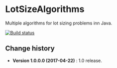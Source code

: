 LotSizeAlgorithms
=================

Multiple algorithms for lot sizing problems inn Java.

[![Build status](https://ci.appveyor.com/api/projects/status/00pff9i752e7430a?svg=true)](https://ci.appveyor.com/project/SeppPenner/lotsizealgorithms)

Change history
--------------

* **Version 1.0.0.0 (2017-04-22)** : 1.0 release.